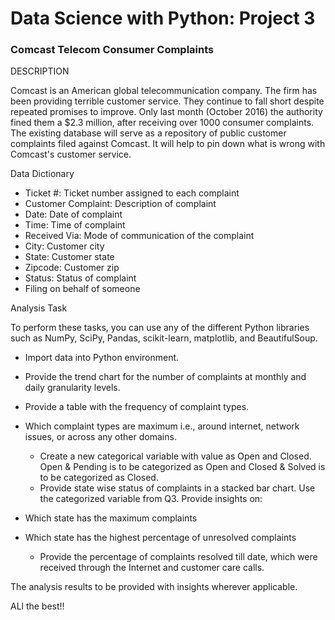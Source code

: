# Data Science with Python: Project 3

### Comcast Telecom Consumer Complaints

DESCRIPTION

Comcast is an American global telecommunication company. The firm has been providing terrible customer service. They continue to fall short despite repeated promises to improve. Only last month (October 2016) the authority fined them a $2.3 million, after receiving over 1000 consumer complaints.
The existing database will serve as a repository of public customer complaints filed against Comcast.
It will help to pin down what is wrong with Comcast's customer service.

Data Dictionary

-	Ticket #: Ticket number assigned to each complaint
-	Customer Complaint: Description of complaint
-	Date: Date of complaint
-	Time: Time of complaint
-	Received Via: Mode of communication of the complaint
-	City: Customer city
-	State: Customer state
-	Zipcode: Customer zip
-	Status: Status of complaint
-	Filing on behalf of someone

Analysis Task

To perform these tasks, you can use any of the different Python libraries such as NumPy, SciPy, Pandas, scikit-learn, matplotlib, and BeautifulSoup.

   - Import data into Python environment.
   - Provide the trend chart for the number of complaints at monthly and daily granularity levels.
   - Provide a table with the frequency of complaint types.
     
- Which complaint types are maximum i.e., around internet, network issues, or across any other domains.
     - Create a new categorical variable with value as Open and Closed. Open & Pending is to be categorized as Open and Closed & Solved is to be categorized as Closed.
     - Provide state wise status of complaints in a stacked bar chart. Use the categorized variable from Q3. Provide insights on:
     
-	Which state has the maximum complaints
-	Which state has the highest percentage of unresolved complaints
      - Provide the percentage of complaints resolved till date, which were received through the Internet and customer care calls.

The analysis results to be provided with insights wherever applicable.

ALl the best!!
